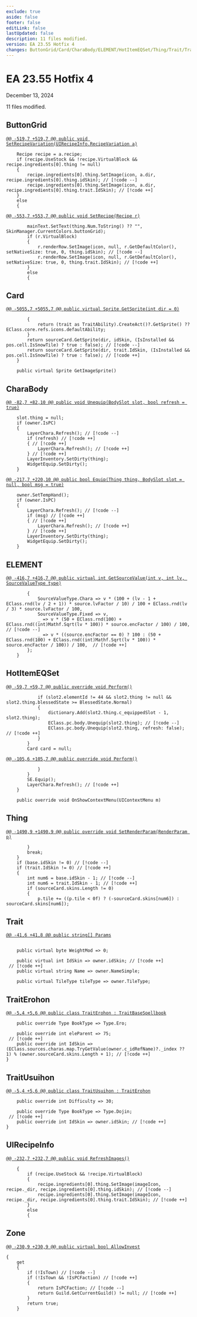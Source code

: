 ```yaml
---
exclude: true
aside: false
footer: false
editLink: false
lastUpdated: false
description: 11 files modified.
version: EA 23.55 Hotfix 4
changes: ButtonGrid/Card/CharaBody/ELEMENT/HotItemEQSet/Thing/Trait/TraitErohon/TraitUsuihon/UIRecipeInfo/Zone
---
```


# EA 23.55 Hotfix 4

December 13, 2024

11 files modified.
## ButtonGrid

[`@@ -519,7 +519,7 @@ public void SetRecipeVariation(UIRecipeInfo.RecipeVariation a)`](https://github.com/Elin-Modding-Resources/Elin-Decompiled/blob/eda40ee9939e0fe982013a13291d7ca6c13209f8/Elin/ButtonGrid.cs#L519)
```cs:line-numbers=519
	Recipe recipe = a.recipe;
	if (recipe.UseStock && !recipe.VirtualBlock && recipe.ingredients[0].thing != null)
	{
		recipe.ingredients[0].thing.SetImage(icon, a.dir, recipe.ingredients[0].thing.idSkin); // [!code --]
		recipe.ingredients[0].thing.SetImage(icon, a.dir, recipe.ingredients[0].thing.trait.IdSkin); // [!code ++]
	}
	else
	{
```

[`@@ -553,7 +553,7 @@ public void SetRecipe(Recipe r)`](https://github.com/Elin-Modding-Resources/Elin-Decompiled/blob/eda40ee9939e0fe982013a13291d7ca6c13209f8/Elin/ButtonGrid.cs#L553)
```cs:line-numbers=553
		mainText.SetText(thing.Num.ToString() ?? "", SkinManager.CurrentColors.buttonGrid);
		if (r.VirtualBlock)
		{
			r.renderRow.SetImage(icon, null, r.GetDefaultColor(), setNativeSize: true, 0, thing.idSkin); // [!code --]
			r.renderRow.SetImage(icon, null, r.GetDefaultColor(), setNativeSize: true, 0, thing.trait.IdSkin); // [!code ++]
		}
		else
		{
```

## Card

[`@@ -5055,7 +5055,7 @@ public virtual Sprite GetSprite(int dir = 0)`](https://github.com/Elin-Modding-Resources/Elin-Decompiled/blob/eda40ee9939e0fe982013a13291d7ca6c13209f8/Elin/Card.cs#L5055)
```cs:line-numbers=5055
		{
			return (trait as TraitAbility).CreateAct()?.GetSprite() ?? EClass.core.refs.icons.defaultAbility;
		}
		return sourceCard.GetSprite(dir, idSkin, (IsInstalled && pos.cell.IsSnowTile) ? true : false); // [!code --]
		return sourceCard.GetSprite(dir, trait.IdSkin, (IsInstalled && pos.cell.IsSnowTile) ? true : false); // [!code ++]
	}

	public virtual Sprite GetImageSprite()
```

## CharaBody

[`@@ -82,7 +82,10 @@ public void Unequip(BodySlot slot, bool refresh = true)`](https://github.com/Elin-Modding-Resources/Elin-Decompiled/blob/eda40ee9939e0fe982013a13291d7ca6c13209f8/Elin/CharaBody.cs#L82)
```cs:line-numbers=82
	slot.thing = null;
	if (owner.IsPC)
	{
		LayerChara.Refresh(); // [!code --]
		if (refresh) // [!code ++]
		{ // [!code ++]
			LayerChara.Refresh(); // [!code ++]
		} // [!code ++]
		LayerInventory.SetDirty(thing);
		WidgetEquip.SetDirty();
	}
```

[`@@ -217,7 +220,10 @@ public bool Equip(Thing thing, BodySlot slot = null, bool msg = true)`](https://github.com/Elin-Modding-Resources/Elin-Decompiled/blob/eda40ee9939e0fe982013a13291d7ca6c13209f8/Elin/CharaBody.cs#L217)
```cs:line-numbers=217
	owner.SetTempHand();
	if (owner.IsPC)
	{
		LayerChara.Refresh(); // [!code --]
		if (msg) // [!code ++]
		{ // [!code ++]
			LayerChara.Refresh(); // [!code ++]
		} // [!code ++]
		LayerInventory.SetDirty(thing);
		WidgetEquip.SetDirty();
	}
```

## ELEMENT

[`@@ -416,7 +416,7 @@ public virtual int GetSourceValue(int v, int lv, SourceValueType type)`](https://github.com/Elin-Modding-Resources/Elin-Decompiled/blob/eda40ee9939e0fe982013a13291d7ca6c13209f8/Elin/ELEMENT.cs#L416)
```cs:line-numbers=416
		{
			SourceValueType.Chara => v * (100 + (lv - 1 + EClass.rnd(lv / 2 + 1)) * source.lvFactor / 10) / 100 + EClass.rnd(lv / 3) * source.lvFactor / 100, 
			SourceValueType.Fixed => v, 
			_ => v * (50 + EClass.rnd(100) + EClass.rnd((int)Mathf.Sqrt(lv * 100)) * source.encFactor / 100) / 100,  // [!code --]
			_ => v * ((source.encFactor == 0) ? 100 : (50 + EClass.rnd(100) + EClass.rnd((int)Mathf.Sqrt(lv * 100)) * source.encFactor / 100)) / 100,  // [!code ++]
		};
	}

```

## HotItemEQSet

[`@@ -59,7 +59,7 @@ public override void Perform()`](https://github.com/Elin-Modding-Resources/Elin-Decompiled/blob/eda40ee9939e0fe982013a13291d7ca6c13209f8/Elin/HotItemEQSet.cs#L59)
```cs:line-numbers=59
			if (slot2.elementId != 44 && slot2.thing != null && slot2.thing.blessedState >= BlessedState.Normal)
			{
				dictionary.Add(slot2.thing.c_equippedSlot - 1, slot2.thing);
				EClass.pc.body.Unequip(slot2.thing); // [!code --]
				EClass.pc.body.Unequip(slot2.thing, refresh: false); // [!code ++]
			}
		}
		Card card = null;
```

[`@@ -105,6 +105,7 @@ public override void Perform()`](https://github.com/Elin-Modding-Resources/Elin-Decompiled/blob/eda40ee9939e0fe982013a13291d7ca6c13209f8/Elin/HotItemEQSet.cs#L105)
```cs:line-numbers=105
			}
		}
		SE.Equip();
		LayerChara.Refresh(); // [!code ++]
	}

	public override void OnShowContextMenu(UIContextMenu m)
```

## Thing

[`@@ -1490,9 +1490,9 @@ public override void SetRenderParam(RenderParam p)`](https://github.com/Elin-Modding-Resources/Elin-Decompiled/blob/eda40ee9939e0fe982013a13291d7ca6c13209f8/Elin/Thing.cs#L1490)
```cs:line-numbers=1490
		}
		break;
	}
	if (base.idSkin != 0) // [!code --]
	if (trait.IdSkin != 0) // [!code ++]
	{
		int num6 = base.idSkin - 1; // [!code --]
		int num6 = trait.IdSkin - 1; // [!code ++]
		if (sourceCard.skins.Length != 0)
		{
			p.tile += ((p.tile < 0f) ? (-sourceCard.skins[num6]) : sourceCard.skins[num6]);
```

## Trait

[`@@ -41,6 +41,8 @@ public string[] Params`](https://github.com/Elin-Modding-Resources/Elin-Decompiled/blob/eda40ee9939e0fe982013a13291d7ca6c13209f8/Elin/Trait.cs#L41)
```cs:line-numbers=41

	public virtual byte WeightMod => 0;

	public virtual int IdSkin => owner.idSkin; // [!code ++]
 // [!code ++]
	public virtual string Name => owner.NameSimple;

	public virtual TileType tileType => owner.TileType;
```

## TraitErohon

[`@@ -5,4 +5,6 @@ public class TraitErohon : TraitBaseSpellbook`](https://github.com/Elin-Modding-Resources/Elin-Decompiled/blob/eda40ee9939e0fe982013a13291d7ca6c13209f8/Elin/TraitErohon.cs#L5)
```cs:line-numbers=5
	public override Type BookType => Type.Ero;

	public override int eleParent => 75;
 // [!code ++]
	public override int IdSkin => (EClass.sources.charas.map.TryGetValue(owner.c_idRefName)?._index ?? 1) % (owner.sourceCard.skins.Length + 1); // [!code ++]
}
```

## TraitUsuihon

[`@@ -5,4 +5,6 @@ public class TraitUsuihon : TraitErohon`](https://github.com/Elin-Modding-Resources/Elin-Decompiled/blob/eda40ee9939e0fe982013a13291d7ca6c13209f8/Elin/TraitUsuihon.cs#L5)
```cs:line-numbers=5
	public override int Difficulty => 30;

	public override Type BookType => Type.Dojin;
 // [!code ++]
	public override int IdSkin => owner.idSkin; // [!code ++]
}
```

## UIRecipeInfo

[`@@ -232,7 +232,7 @@ public void RefreshImages()`](https://github.com/Elin-Modding-Resources/Elin-Decompiled/blob/eda40ee9939e0fe982013a13291d7ca6c13209f8/Elin/UIRecipeInfo.cs#L232)
```cs:line-numbers=232
	{
		if (recipe.UseStock && !recipe.VirtualBlock)
		{
			recipe.ingredients[0].thing.SetImage(imageIcon, recipe._dir, recipe.ingredients[0].thing.idSkin); // [!code --]
			recipe.ingredients[0].thing.SetImage(imageIcon, recipe._dir, recipe.ingredients[0].thing.trait.IdSkin); // [!code ++]
		}
		else
		{
```

## Zone

[`@@ -230,9 +230,9 @@ public virtual bool AllowInvest`](https://github.com/Elin-Modding-Resources/Elin-Decompiled/blob/eda40ee9939e0fe982013a13291d7ca6c13209f8/Elin/Zone.cs#L230)
```cs:line-numbers=230
{
	get
	{
		if (!IsTown) // [!code --]
		if (!IsTown && !IsPCFaction) // [!code ++]
		{
			return IsPCFaction; // [!code --]
			return Guild.GetCurrentGuild() != null; // [!code ++]
		}
		return true;
	}
```
